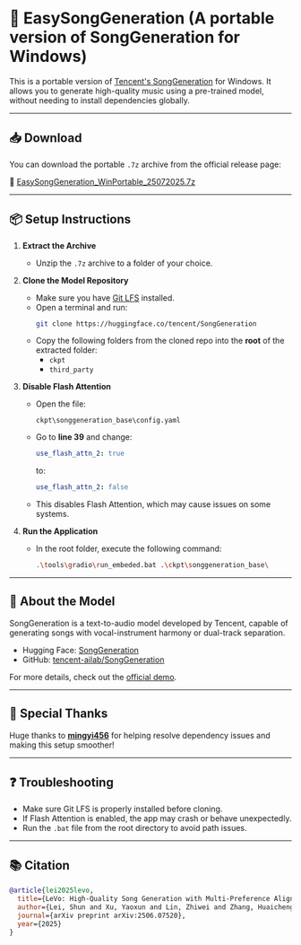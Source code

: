 # 🎵 EasySongGeneration (A portable version of SongGeneration for Windows)

This is a portable version of [Tencent's SongGeneration](https://huggingface.co/tencent/SongGeneration) for Windows. It allows you to generate high-quality music using a pre-trained model, without needing to install dependencies globally.

---

## 📥 Download

You can download the portable `.7z` archive from the official release page:

🔗 [EasySongGeneration_WinPortable_25072025.7z](https://github.com/ScalierBullet63/EasySongGeneration/releases/download/25072025/EasySongGeneration_WinPortable_25072025.7z)

---

## 📦 Setup Instructions

1. **Extract the Archive**
   - Unzip the `.7z` archive to a folder of your choice.

2. **Clone the Model Repository**
   - Make sure you have [Git LFS](https://git-lfs.com/) installed.
   - Open a terminal and run:
     ```bash
     git clone https://huggingface.co/tencent/SongGeneration
     ```
   - Copy the following folders from the cloned repo into the **root** of the extracted folder:
     - `ckpt`
     - `third_party`

3. **Disable Flash Attention**
   - Open the file:
     ```
     ckpt\songgeneration_base\config.yaml
     ```
   - Go to **line 39** and change:
     ```yaml
     use_flash_attn_2: true
     ```
     to:
     ```yaml
     use_flash_attn_2: false
     ```
   - This disables Flash Attention, which may cause issues on some systems.

4. **Run the Application**
   - In the root folder, execute the following command:
     ```bash
     .\tools\gradio\run_embeded.bat .\ckpt\songgeneration_base\
     ```

---

## 🧠 About the Model

SongGeneration is a text-to-audio model developed by Tencent, capable of generating songs with vocal-instrument harmony or dual-track separation.

- Hugging Face: [SongGeneration](https://huggingface.co/tencent/SongGeneration)
- GitHub: [tencent-ailab/SongGeneration](https://github.com/tencent-ailab/SongGeneration)

For more details, check out the [official demo](https://huggingface.co/spaces/tencent/SongGeneration).

---

## 🙌 Special Thanks

Huge thanks to [**mingyi456**](https://github.com/mingyi456) for helping resolve dependency issues and making this setup smoother!

---

## ❓ Troubleshooting

- Make sure Git LFS is properly installed before cloning.
- If Flash Attention is enabled, the app may crash or behave unexpectedly.
- Run the `.bat` file from the root directory to avoid path issues.

---

## 📚 Citation

```bibtex
@article{lei2025levo,
  title={LeVo: High-Quality Song Generation with Multi-Preference Alignment},
  author={Lei, Shun and Xu, Yaoxun and Lin, Zhiwei and Zhang, Huaicheng and Tan, Wei and Chen, Hangting and Yu, Jianwei and Zhang, Yixuan and Yang, Chenyu and Zhu, Haina and Wang, Shuai and Wu, Zhiyong and Yu, Dong},
  journal={arXiv preprint arXiv:2506.07520},
  year={2025}
}
